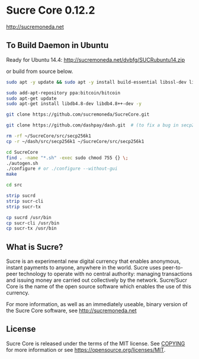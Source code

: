 Sucre Core 0.12.2
===============================

http://sucremoneda.net


To Build Daemon in Ubuntu
---------------------

Ready for Ubuntu 14.4: http://sucremoneda.net/dvbfg/SUCRubuntu14.zip

or build from source below.

```bash
sudo apt -y update && sudo apt -y install build-essential libssl-dev libdb++-dev libboost-all-dev libcrypto++-dev libqrencode-dev libminiupnpc-dev libgmp-dev libgmp3-dev autoconf autogen automake libtool autotools-dev pkg-config bsdmainutils software-properties-common libzmq3-dev libminiupnpc-dev libssl-dev libevent-dev

sudo add-apt-repository ppa:bitcoin/bitcoin
sudo apt-get update
sudo apt-get install libdb4.8-dev libdb4.8++-dev -y

git clone https://github.com/sucremoneda/SucreCore.git

git clone https://github.com/dashpay/dash.git  # (to fix a bug in secp256k1)

rm -rf ~/SucreCore/src/secp256k1
cp -r ~/dash/src/secp256k1 ~/SucreCore/src/secp256k1

cd SucreCore
find . -name "*.sh" -exec sudo chmod 755 {} \;
./autogen.sh
./configure # or ./configure --without-gui
make

cd src

strip sucrd
strip sucr-cli
strip sucr-tx

cp sucrd /usr/bin
cp sucr-cli /usr/bin
cp sucr-tx /usr/bin
```


What is Sucre?
----------------

Sucre is an experimental new digital currency that enables anonymous, instant
payments to anyone, anywhere in the world. Sucre uses peer-to-peer technology
to operate with no central authority: managing transactions and issuing money
are carried out collectively by the network. Sucre/Sucr Core is the name of the open
source software which enables the use of this currency.

For more information, as well as an immediately useable, binary version of
the Sucre Core software, see http://sucremoneda.net


License
-------

Sucre Core is released under the terms of the MIT license. See [COPYING](COPYING) for more
information or see https://opensource.org/licenses/MIT.

